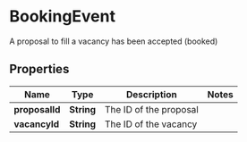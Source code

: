 

# BookingEvent

A proposal to fill a vacancy has been accepted (booked)
## Properties

Name | Type | Description | Notes
------------ | ------------- | ------------- | -------------
**proposalId** | **String** | The ID of the proposal | 
**vacancyId** | **String** | The ID of the vacancy | 



